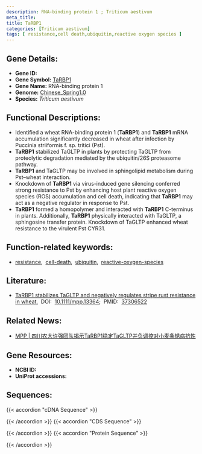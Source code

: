 ```yaml
---
description: RNA-binding protein 1 ; Triticum aestivum
meta_title:
title: TaRBP1
categories: [Triticum aestivum]
tags: [ resistance,cell death,ubiquitin,reactive oxygen species ]
---
```


## Gene Details:
- **Gene ID:**	[](https://ensembl.gramene.org/Triticum_aestivum/Gene/Summary?g=)
- **Gene Symbol:** <u>TaRBP1</u>
- **Gene Name:** RNA-binding protein 1
- **Genome:** [Chinese_Spring1.0](https://ensembl.gramene.org/Triticum_aestivum/Info/Index)
- **Species:** *Triticum aestivum*

## Functional Descriptions:
   - Identified a wheat RNA-binding protein 1 (**TaRBP1**) and **TaRBP1** mRNA accumulation significantly decreased in wheat after infection by Puccinia striiformis f. sp. tritici (Pst).
   - **TaRBP1** stabilized TaGLTP in plants by protecting TaGLTP from proteolytic degradation mediated by the ubiquitin/26S proteasome pathway.
   - **TaRBP1** and TaGLTP may be involved in sphingolipid metabolism during Pst–wheat interaction.
   - Knockdown of **TaRBP1** via virus-induced gene silencing conferred strong resistance to Pst by enhancing host plant reactive oxygen species (ROS) accumulation and cell death, indicating that **TaRBP1** may act as a negative regulator in response to Pst.
   - **TaRBP1** formed a homopolymer and interacted with **TaRBP1** C-terminus in plants. Additionally, **TaRBP1** physically interacted with TaGLTP, a sphingosine transfer protein. Knockdown of TaGLTP enhanced wheat resistance to the virulent Pst CYR31.

## Function-related keywords:
   - [resistance](/tags/resistance/),&nbsp;&nbsp;[cell-death](/tags/cell-death/),&nbsp;&nbsp;[ubiquitin](/tags/ubiquitin/),&nbsp;&nbsp;[reactive-oxygen-species](/tags/reactive-oxygen-species/)

## Literature:
   - [TaRBP1 stabilizes TaGLTP and negatively regulates stripe rust resistance in wheat.]( https://bsppjournals.onlinelibrary.wiley.com/doi/10.1111/mpp.13364)&nbsp;&nbsp;DOI:&nbsp;&nbsp;[10.1111/mpp.13364](https://bsppjournals.onlinelibrary.wiley.com/doi/10.1111/mpp.13364);&nbsp;&nbsp;PMID:&nbsp;&nbsp;[37306522](https://pubmed.ncbi.nlm.nih.gov/37306522/)

## Related News:
   - [MPP | 四川农大许强团队揭示TaRBP1稳定TaGLTP并负调控对小麦条锈病抗性](https://mp.weixin.qq.com/s/ib03uhxgHcZgfh4AkVL4BA)

## Gene Resources:
- **NCBI ID:**  [](https://www.ncbi.nlm.nih.gov/gene/?term=)
- **UniProt accessions:** [](https://www.uniprot.org/uniprotkb//entry)



## Sequences:
{{< accordion "cDNA Sequence" >}}

{{< /accordion >}}
{{< accordion "CDS Sequence" >}}

{{< /accordion >}}
{{< accordion "Protein Sequence" >}}

{{< /accordion >}}

